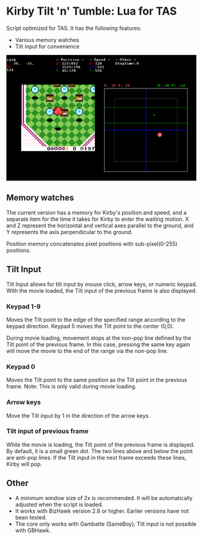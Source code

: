 # Kirby Tilt 'n' Tumble: Lua for TAS
Script optimized for TAS. It has the following features:
- Various memory watches
- Tilt input for convenience

<img src="image000.png" alt="screenshot" width="500">

## Memory watches
The current version has a memory for Kirby's position and speed, and a separate item for the time it takes for Kirby to enter the waiting motion. X and Z represent the horizontal and vertical axes parallel to the ground, and Y represents the axis perpendicular to the ground.

Position memory concatenates pixel positions with sub-pixel(0-255) positions.

## Tilt Input
Tilt Input allows for tilt input by mouse click, arrow keys, or numeric keypad. With the movie loaded, the Tilt input of the previous frame is also displayed.

### Keypad 1-9
Moves the Tilt point to the edge of the specified range according to the keypad direction. Keypad 5 moves the Tilt point to the center (0,0).

During movie loading, movement stops at the non-pop line defined by the Tilt point of the previous frame. In this case, pressing the same key again will move the movie to the end of the range via the non-pop line.

### Keypad 0
Moves the Tilt point to the same position as the Tilt point in the previous frame. Note: This is only valid during movie loading.

### Arrow keys
Move the Tilt input by 1 in the direction of the arrow keys.

### Tilt input of previous frame
While the movie is loading, the Tilt point of the previous frame is displayed. By default, it is a small green dot. The two lines above and below the point are anti-pop lines. If the Tilt input in the next frame exceeds these lines, Kirby will pop.

## Other
- A minimum window size of 2x is recommended. It will be automatically adjusted when the script is loaded.
- It works with BizHawk version 2.8 or higher. Earlier versions have not been tested.
- The core only works with Gambatte (SameBoy); Tilt input is not possible with GBHawk.